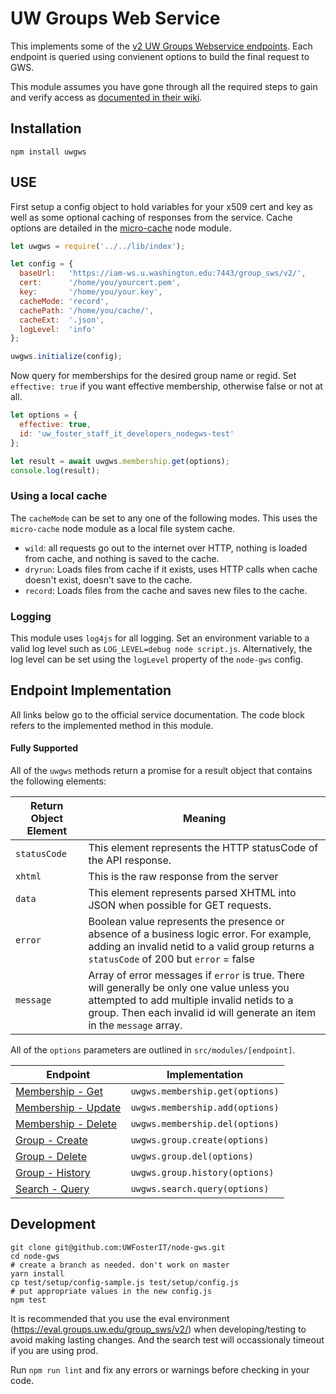 # UW Groups Web Service
This implements some of the [v2 UW Groups Webservice endpoints](https://wiki.cac.washington.edu/display/infra/Groups+Web+Service+REST+API). Each endpoint is queried using convienent options to build the final request to GWS.

This module assumes you have gone through all the required steps to gain and verify access as [documented in their wiki](https://wiki.cac.washington.edu/display/infra/Groups+Web+Service+REST+API).

## Installation
    npm install uwgws

## USE
First setup a config object to hold variables for your x509 cert and key as well as some optional caching of responses from the service. Cache options are detailed in the [micro-cache](https://www.npmjs.com/package/micro-cache) node module.

```JavaScript
let uwgws = require('../../lib/index');

let config = {
  baseUrl:   'https://iam-ws.u.washington.edu:7443/group_sws/v2/',
  cert:      '/home/you/yourcert.pem',
  key:       '/home/you/your.key',
  cacheMode: 'record',
  cachePath: '/home/you/cache/',
  cacheExt:  '.json',
  logLevel:  'info'
};

uwgws.initialize(config);
```

Now query for memberships for the desired group name or regid. Set `effective: true` if you want effective membership, otherwise false or not at all.

```JavaScript
let options = {
  effective: true,
  id: 'uw_foster_staff_it_developers_nodegws-test'
};

let result = await uwgws.membership.get(options);
console.log(result);
```

### Using a local cache
The `cacheMode` can be set to any one of the following modes. This uses the `micro-cache` node module as a local file system cache.

- `wild`: all requests go out to the internet over HTTP, nothing is loaded from cache, and nothing is saved to the cache.
- `dryrun`: Loads files from cache if it exists, uses HTTP calls when cache doesn't exist, doesn't save to the cache.
- `record`: Loads files from the cache and saves new files to the cache.

### Logging
This module uses `log4js` for all logging. Set an environment variable to a valid log level such as `LOG_LEVEL=debug node script.js`. Alternatively, the log level can be set using the `logLevel` property of the `node-gws` config.

## Endpoint Implementation
All links below go to the official service documentation. The code block refers to the implemented method in this module.

#### Fully Supported
All of the `uwgws` methods return a promise for a result object that contains the following elements:

Return Object Element | Meaning
---------- | ---------------
`statusCode` | This element represents the HTTP statusCode of the API response.
`xhtml` | This is the raw response from the server
`data` | This element represents parsed XHTML into JSON when possible for GET requests.
`error` | Boolean value represents the presence or absence of a business logic error. For example, adding an invalid netid to a valid group returns a `statusCode` of 200 but `error` = false
`message` | Array of error messages if `error` is true. There will generally be only one value unless you attempted to add multiple invalid netids to a group. Then each invalid id will generate an item in the `message` array.

All of the `options` parameters are outlined in `src/modules/[endpoint]`.

Endpoint  | Implementation
------------- | -------------
[Membership - Get](https://wiki.cac.washington.edu/display/infra/Groups+WebService+Get+Members)  | `uwgws.membership.get(options)`
[Membership - Update](https://wiki.cac.washington.edu/display/infra/Groups+WebService+Update+Members)  | `uwgws.membership.add(options)`
[Membership - Delete](https://wiki.cac.washington.edu/display/infra/Groups+WebService+Delete+Members)  | `uwgws.membership.del(options)`
[Group - Create](https://wiki.cac.washington.edu/display/infra/Groups+WebService+Create+Group)  | `uwgws.group.create(options)`
[Group - Delete](https://wiki.cac.washington.edu/display/infra/Groups+WebService+Delete+Group)  | `uwgws.group.del(options)`
[Group - History](https://wiki.cac.washington.edu/display/infra/Groups+WebService+Get+History) | `uwgws.group.history(options)`
[Search - Query](https://wiki.cac.washington.edu/display/infra/Groups+WebService+Search) | `uwgws.search.query(options)`

## Development

    git clone git@github.com:UWFosterIT/node-gws.git
    cd node-gws
    # create a branch as needed. don't work on master
    yarn install
    cp test/setup/config-sample.js test/setup/config.js
    # put appropriate values in the new config.js
    npm test

It is recommended that you use the eval environment (https://eval.groups.uw.edu/group_sws/v2/) when developing/testing to avoid making lasting changes. And the search test will occassionaly timeout if you are using prod.

Run `npm run lint` and fix any errors or warnings before checking in your code.